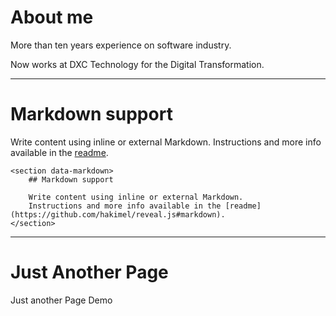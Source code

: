 
# About me

More than ten years experience on software industry.

Now works at DXC Technology for the Digital Transformation.

----




# Markdown support

Write content using inline or external Markdown.
Instructions and more info available in the [readme](https://github.com/hakimel/reveal.js#markdown).

```
<section data-markdown>
    ## Markdown support

    Write content using inline or external Markdown.
    Instructions and more info available in the [readme](https://github.com/hakimel/reveal.js#markdown).
</section>
```

----

# Just Another Page

Just another Page Demo

